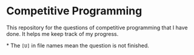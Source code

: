 # Competitive Programming
This repository for the questions of competitive programming that I have done.
It helps me keep track of my progress.

\* The `[U]` in file names mean the question is not finished.
